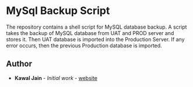 # MySql Backup Script

The repository contains a shell script for MySQL database backup.
A script takes the backup of MySQL database from UAT and PROD server and stores it. 
Then UAT database is imported into the Production Server. If any error occurs, then the previous Production database is imported.


## Author
* **Kawal Jain** - *Initial work* - [website]( http://kawaljain.com/)

